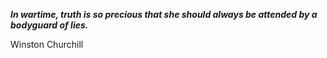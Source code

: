 _**In wartime, truth is so precious that she should always be attended by a bodyguard of lies.**_

Winston Churchill